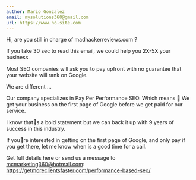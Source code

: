 ```yaml
---
author: Mario Gonzalez
email: mysolutions360@gmail.com
url: https://www.no-site.com
---
```


Hi, are you still in charge of madhackerreviews.com ? 
 
If you take 30 sec to read this email, we could help you 2X-5X your business. 
 
Most SEO companies will ask you to pay upfront with no guarantee that your website will rank on Google. 
 
We are different ... 
 
Our company specializes in Pay Per Performance SEO. Which means  
We get your business on the first page of Google before we get paid for our service. 
 
I know thats a bold statement but we can back it up with 9 years of success in this industry. 
 
If youre interested in getting on the first page of Google, and only pay if you get there, 
let me know when is a good time for a call. 
 
Get full details here or send us a message to mcmarketing360@hotmail.com: 
https://getmoreclientsfaster.com/performance-based-seo/